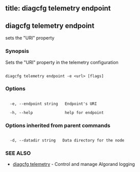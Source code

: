 title: diagcfg telemetry endpoint
---
## diagcfg telemetry endpoint



sets the "URI" property



### Synopsis



Sets the "URI" property in the telemetry configuration



```

diagcfg telemetry endpoint -e <url> [flags]

```



### Options



```

  -e, --endpoint string   Endpoint's URI

  -h, --help              help for endpoint

```



### Options inherited from parent commands



```

  -d, --datadir string   Data directory for the node

```



### SEE ALSO



* [diagcfg telemetry](../../telemetry/telemetry/)	 - Control and manage Algorand logging



